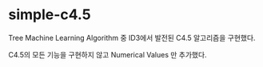 # simple-c4.5

Tree Machine Learning Algorithm 중 ID3에서 발전된 C4.5 알고리즘을 구현했다.

C4.5의 모든 기능을 구현하지 않고 Numerical Values 만 추가했다.
